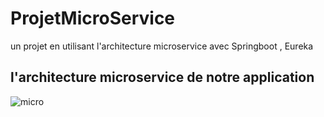 # ProjetMicroService
un projet en utilisant l'architecture microservice avec Springboot , Eureka

## l'architecture microservice de notre application
![micro](https://user-images.githubusercontent.com/82058469/215100630-83c55b90-c73f-4228-b38b-52c9fef06714.png)

